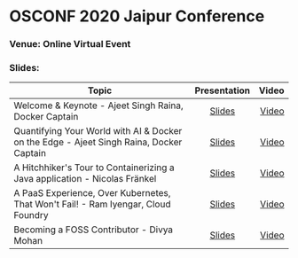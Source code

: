 # OSCONF 2020 Jaipur Conference

### Venue: Online Virtual Event


### Slides:


| Topic        | Presentation          | Video  |
| ------------- |:-------------:| -----:|
| Welcome & Keynote - Ajeet Singh Raina, Docker Captain| [Slides](https://www.slideshare.net/ajeetraina/keynote-slides-ajeet-singh-raina-osconf-2020-hyderabad) | [Video]() |
| Quantifying Your World with AI & Docker on the Edge  - Ajeet Singh Raina, Docker Captain| [Slides](https://www.slideshare.net/ajeetraina/quantifying-your-world-with-ai-docker-on-the-edge-osconf-2020-jaipur) | [Video]() |
| A Hitchhiker's Tour to Containerizing a Java application  - Nicolas Fränkel | [Slides](https://www.slideshare.net/nfrankel/osconf-jaipur-a-hitchhikers-tour-to-containerizing-a-java-application) | [Video]() |
| A PaaS Experience, Over Kubernetes, That Won't Fail! - Ram Iyengar, Cloud Foundry| [Slides](https://docs.google.com/presentation/d/15FvcFNEhHQRQt7B-IYws6zWug-4bM9jj7rjGiLvP3Hw/edit?usp=sharing) | [Video]() |
| Becoming a FOSS Contributor - Divya Mohan| [Slides](https://github.com/divya-mohan0209/talks/tree/main/OSConf%20-%20Jaipur) | [Video]() |

